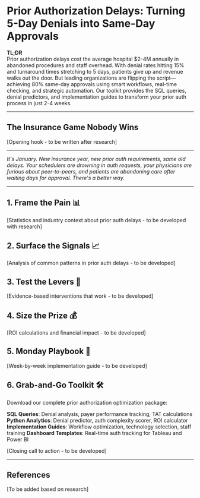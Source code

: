 # Prior Authorization Delays: Turning 5-Day Denials into Same-Day Approvals

**TL;DR**  
Prior authorization delays cost the average hospital $2-4M annually in abandoned procedures and staff overhead. With denial rates hitting 15% and turnaround times stretching to 5 days, patients give up and revenue walks out the door. But leading organizations are flipping the script—achieving 80% same-day approvals using smart workflows, real-time checking, and strategic automation. Our toolkit provides the SQL queries, denial predictors, and implementation guides to transform your prior auth process in just 2-4 weeks.

---

## The Insurance Game Nobody Wins

[Opening hook - to be written after research]

---

*It's January. New insurance year, new prior auth requirements, same old delays. Your schedulers are drowning in auth requests, your physicians are furious about peer-to-peers, and patients are abandoning care after waiting days for approval. There's a better way.*

---

## 1. Frame the Pain 📊

[Statistics and industry context about prior auth delays - to be developed with research]

## 2. Surface the Signals 📈

[Analysis of common patterns in prior auth delays - to be developed]

## 3. Test the Levers 🔧

[Evidence-based interventions that work - to be developed]

## 4. Size the Prize 💰

[ROI calculations and financial impact - to be developed]

## 5. Monday Playbook 🎯

[Week-by-week implementation guide - to be developed]

## 6. Grab-and-Go Toolkit 🛠️

Download our complete prior authorization optimization package:

**SQL Queries**: Denial analysis, payer performance tracking, TAT calculations
**Python Analytics**: Denial predictor, auth complexity scorer, ROI calculator
**Implementation Guides**: Workflow optimization, technology selection, staff training
**Dashboard Templates**: Real-time auth tracking for Tableau and Power BI

[Closing call to action - to be developed]

---

## References

[To be added based on research]